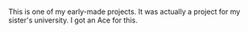 This is one of my early-made projects. It was actually a project for my sister's university. I got an Ace for this.

